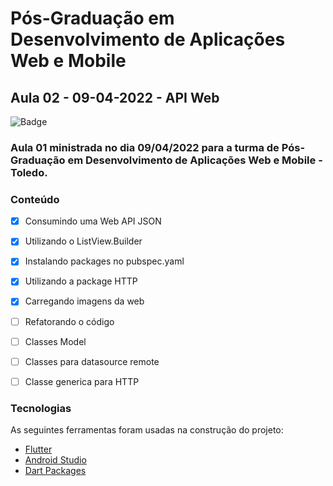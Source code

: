 # Pós-Graduação em Desenvolvimento de Aplicações Web e Mobile
## Aula 02 - 09-04-2022 - API Web

![Badge](https://img.shields.io/badge/Marcos%20Dias%20Vendramini-Flutter-blue)

### Aula 01 ministrada no dia 09/04/2022 para a turma de Pós-Graduação em Desenvolvimento de Aplicações Web e Mobile - Toledo.

### Conteúdo

- [x] Consumindo uma Web API JSON
- [x] Utilizando o ListView.Builder
- [x] Instalando packages no pubspec.yaml
- [x] Utilizando a package HTTP
- [x] Carregando imagens da web
- [ ] Refatorando o código
- [ ] Classes Model
- [ ] Classes para datasource remote
- [ ] Classe generica para HTTP


### Tecnologias

As seguintes ferramentas foram usadas na construção do projeto:

- [Flutter](https://flutter.dev/)
- [Android Studio](https://developer.android.com/studio)
- [Dart Packages](https://pub.dev/)
